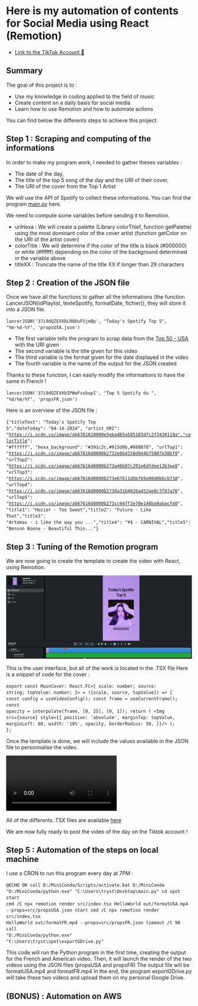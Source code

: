 # Here is my automation of contents for Social Media using React (Remotion)

- [Link to the TikTok Account 👋](https://www.tiktok.com/@topfivespotify)

## Summary

The goal of this project is to :
- Use my knowledge in coding applied to the field of music
- Create content on a daily basis for social media
- Learn how to use Remotion and how to automate actions

You can find below the differents steps to achieve this project.

## Step 1 : Scraping and computing of the informations

In order to make my program work, I needed to gather theses variables : 
 - The date of the day,
 - The title of the top 5 song of the day and the URI of their cover,
 - The URI of the cover from the Top 1 Artist

We will use the API of Spotify to collect these informations.
You can find the program [main.py](https://github.com/wTrystan/remotion_Tiktok_Spotify) here.

We need to compute some variables before sending it to Remotion.

- uriHexa : We will create a palette (Library colorThief, function getPalette) using the most dominant color of the cover artist (function getColor on the URI of the artist cover)
- colorTitle : We will determine if the color of the title is black (#000000) or white (#ffffff) depending on the color of the background determined in the variable above
- titleXX : Truncate the name of the title XX if longer than 29 characters

## Step 2 : Creation of the JSON file

Once we have all the functions to gather all the informations (the function LancerJSON(idPlaylist, texteSpotify, formatDate, fichier)), they will store it into a JSON file.

<code>lancerJSON('37i9dQZEVXbLRQDuF5jeBp', "Today's Spotify Top 5", "%m-%d-%Y", 'propsUSA.json')</code>

- The first variable tells the program to scrap data from the [Top 50 - USA](https://open.spotify.com/playlist/37i9dQZEVXbLRQDuF5jeBp) with the URI given
- The second variable is the title given for this video 
- The third variable is the format given for the date displayed in the video
- The fourth variable is the name of the output for the JSON created

Thanks to these function, I can easily modify the informations to have the same in French !

<code>lancerJSON('37i9dQZEVXbIPWwFssbupI', "Top 5 Spotify du ", "%d/%m/%Y", 'propsFR.json')</code>

Here is an overview of the JSON file :

<code class="language-json">{"titleText": "Today's Spotify Top 5","dateToday": "04-14-2024",
"artist_URI": "https://i.scdn.co/image/ab6761610000e5ebad85a585103dfc2f3439119a","colorTitle": "#ffffff",
"hexa_background": "#391c2c,#915d9b,#988878",
"urlTop1": "https://i.scdn.co/image/ab67616d0000b2732e8b4358d044b75807e30bf0",
"urlTop2": "https://i.scdn.co/image/ab67616d0000b273a46b07c291e6dfdee13b3ee8",
"urlTop3": "https://i.scdn.co/image/ab67616d0000b273e67611dbbf69a90d0b6cb738",
"urlTop4": "https://i.scdn.co/image/ab67616d0000b2730a31b4026a452ae8c3f97a76",
"urlTop5": "https://i.scdn.co/image/ab67616d0000b273cc04ff3e70e146ba9abacf40",
"title1": "Hozier - Too Sweet","title2": "Future - Like That","title3": "Artemas - i like the way you ...","title4": "¥$ - CARNIVAL","title5": "Benson Boone - Beautiful Thin..."}</code>

## Step 3 : Tuning of the Remotion program

We are now going to create the template to create the video with React, using Remotion.

<img src="interface_Remotion.PNG">

This is the user interface, but all of the work is located in the .TSX file
Here is a snippet of code for the cover :

<code>export const MainCover: React.FC<{
	scale: number;
    source: string;
    topValue: number;
}> = ({scale, source, topValue}) => {
	const config = useVideoConfig();
	const frame = useCurrentFrame();
	const opacity = interpolate(frame, [0, 25], [0, 1]);
	return (
 <Img src={source} style={{
				position: 'absolute',
				marginTop: topValue,
				marginLeft: 80,
				width: '18%',
				opacity,
				borderRadius: 50,
			}}/>
	);
};</code>

Once the template is done, we will include the values available in the JSON file to personnalise the video.

<video controls width="300">
  <source src="formatUSA.mp4" type="video/mp4">
  This browser does not support HTML video.
</video>

All of the differents .TSX files are available [here](https://github.com/wTrystan/remotion_Tiktok_Spotify) 

We are now fully ready to post the video of the day on the Tiktok account !

## Step 5 : Automation of the steps on local machine

I use a CRON to run this program every day at 7PM :

<code>@ECHO ON
 call D:/MiniConda/Scripts/activate.bat D:/MiniConda
 "D:/MiniConda/python.exe" "C:\Users\tryst\Desktop\main.py"
 cd spot
 start cmd /C npx remotion render src/index.tsx HelloWorld out/formatUSA.mp4 --props=src/propsUSA.json
 start cmd /C npx remotion render src/index.tsx HelloWorld out/formatFR.mp4 --props=src/propsFR.json
 timeout /t 90
 call "D:/MiniConda/python.exe" "C:\Users\tryst\spot\exportGDrive.py"</code>

This code will run the Python program in the first time, creating the output for the French and American video.
Then, it will launch the render of the two videos using the JSON files (propsUSA and propsFR)
The output file will be formatUSA.mp4 and formatFR.mp4
In the end, the program exportGDrive.py will take these two videos and upload them on my personal Google Drive.

## (BONUS) : Automation on AWS
